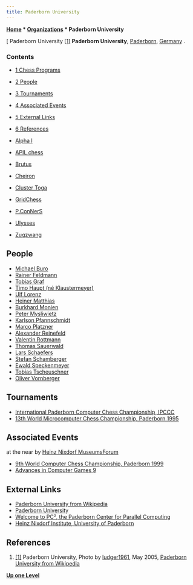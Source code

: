 ```yaml
---
title: Paderborn University
---
```

**[Home](Home "Home") \* [Organizations](Organizations "Organizations") \* Paderborn University**



[ Paderborn University <a id="cite-note-1" href="#cite-ref-1">[1]</a>
**Paderborn University**, [Paderborn](https://en.wikipedia.org/wiki/Paderborn), [Germany](https://en.wikipedia.org/wiki/Germany) .



### Contents


* [1 Chess Programs](#chess-programs)
* [2 People](#people)
* [3 Tournaments](#tournaments)
* [4 Associated Events](#associated-events)
* [5 External Links](#external-links)
* [6 References](#references)






* [Alpha I](Alpha_I "Alpha I")
* [APIL chess](APIL_chess "APIL chess")
* [Brutus](Brutus "Brutus")
* [Cheiron](Cheiron "Cheiron")
* [Cluster Toga](Cluster_Toga "Cluster Toga")
* [GridChess](GridChess "GridChess")
* [P.ConNerS](P.ConNerS "P.ConNerS")
* [Ulysses](Ulysses "Ulysses")
* [Zugzwang](Zugzwang_(Program) "Zugzwang (Program)")


## People


* [Michael Buro](Michael_Buro "Michael Buro")
* [Rainer Feldmann](Rainer_Feldmann "Rainer Feldmann")
* [Tobias Graf](index.php?title=Tobias_Graf&action=edit&redlink=1 "Tobias Graf (page does not exist)")
* [Timo Haupt (né Klaustermeyer)](Timo_Haupt "Timo Haupt")
* [Ulf Lorenz](Ulf_Lorenz "Ulf Lorenz")
* [Heiner Matthias](Heiner_Matthias "Heiner Matthias")
* [Burkhard Monien](Burkhard_Monien "Burkhard Monien")
* [Peter Mysliwietz](Peter_Mysliwietz "Peter Mysliwietz")
* [Karlson Pfannschmidt](Karlson_Pfannschmidt "Karlson Pfannschmidt")
* [Marco Platzner](index.php?title=Marco_Platzner&action=edit&redlink=1 "Marco Platzner (page does not exist)")
* [Alexander Reinefeld](Alexander_Reinefeld "Alexander Reinefeld")
* [Valentin Rottmann](Valentin_Rottmann "Valentin Rottmann")
* [Thomas Sauerwald](index.php?title=Thomas_Sauerwald&action=edit&redlink=1 "Thomas Sauerwald (page does not exist)")
* [Lars Schaefers](index.php?title=Lars_Schaefers&action=edit&redlink=1 "Lars Schaefers (page does not exist)")
* [Stefan Schamberger](index.php?title=Stefan_Schamberger&action=edit&redlink=1 "Stefan Schamberger (page does not exist)")
* [Ewald Speckenmeyer](Ewald_Speckenmeyer "Ewald Speckenmeyer")
* [Tobias Tscheuschner](index.php?title=Tobias_Tscheuschner&action=edit&redlink=1 "Tobias Tscheuschner (page does not exist)")
* [Oliver Vornberger](Oliver_Vornberger "Oliver Vornberger")


## Tournaments


* [International Paderborn Computer Chess Championship, IPCCC](IPCCC "IPCCC")
* [13th World Microcomputer Chess Championship, Paderborn 1995](WMCCC_1995 "WMCCC 1995")


## Associated Events


at the near by [Heinz Nixdorf MuseumsForum](Heinz_Nixdorf_MuseumsForum "Heinz Nixdorf MuseumsForum")



* [9th World Computer Chess Championship, Paderborn 1999](WCCC_1999 "WCCC 1999")
* [Advances in Computer Games 9](Advances_in_Computer_Games_9 "Advances in Computer Games 9")


## External Links


* [Paderborn University from Wikipedia](https://en.wikipedia.org/wiki/Paderborn_University)
* [Paderborn University](http://www.uni-paderborn.de/en/)
* [Welcome to PC², the Paderborn Center for Parallel Computing](http://pc2.uni-paderborn.de/)
* [Heinz Nixdorf Institute, University of Paderborn](http://wwwhni.uni-paderborn.de/en/)


## References


1. <a id="cite-ref-1" href="#cite-note-1">[1]</a> Paderborn University, Photo by [ludger1961](https://commons.wikimedia.org/wiki/User:Ludger1961), May 2005, [Paderborn University from Wikipedia](https://commons.wikimedia.org/wiki/User:Ludger1961)

**[Up one Level](Organizations "Organizations")**







 
